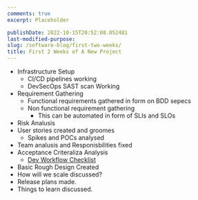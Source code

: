 ```yaml
---
comments: true
excerpt: Placeholder 

publishDate: 2022-10-15T20:52:08.052481
last-modified-purpose:
slug: /software-blog/first-two-weeks/
title: First 2 Weeks of A New Project
---
```



- Infrastructure Setup
    - CI/CD pipelines working
    - DevSecOps SAST scan Working
- Requirement Gathering
    - Functional requirements gathered in form on BDD sepecs
    - Non functional requirement gathering
        - This can be automated in form of SLIs and SLOs
- Risk Analusis
- User stories created and groomes
    - Spikes and POCs analysed
- Team analusis and Responisbilities fixed
- Acceptance Criteraliza Analysis
    - [Dev Workflow Checklist](/software-blog/dev-workflow)
- Basic Rough Design Created
- How will we scale discussed?
- Release plans made.
- Things to learn discussed.